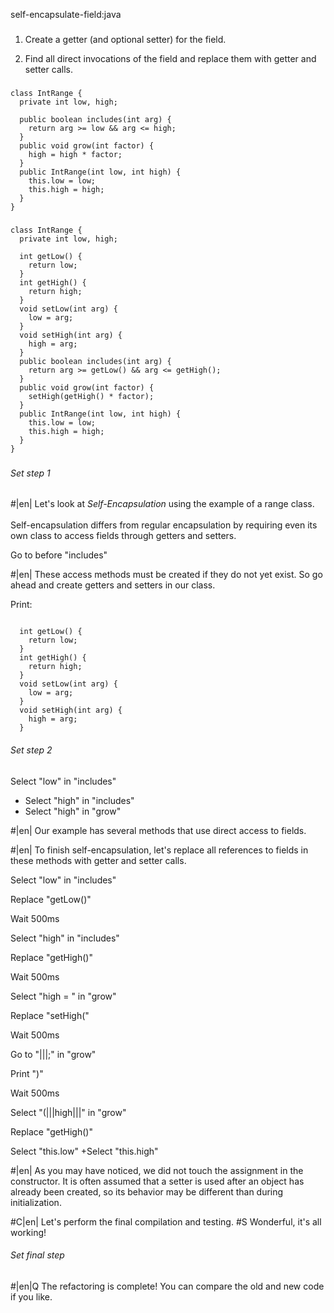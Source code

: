 self-encapsulate-field:java

###

1. Create a getter (and optional setter) for the field.

2. Find all direct invocations of the field and replace them with getter and setter calls.



###

```
class IntRange {
  private int low, high;

  public boolean includes(int arg) {
    return arg >= low && arg <= high;
  }
  public void grow(int factor) {
    high = high * factor;
  }
  public IntRange(int low, int high) {
    this.low = low;
    this.high = high;
  }
}
```

###

```
class IntRange {
  private int low, high;

  int getLow() {
    return low;
  }
  int getHigh() {
    return high;
  }
  void setLow(int arg) {
    low = arg;
  }
  void setHigh(int arg) {
    high = arg;
  }
  public boolean includes(int arg) {
    return arg >= getLow() && arg <= getHigh();
  }
  public void grow(int factor) {
    setHigh(getHigh() * factor);
  }
  public IntRange(int low, int high) {
    this.low = low;
    this.high = high;
  }
}
```

###

###### Set step 1


#|en| Let's look at *Self-Encapsulation*  using the example of a range class.<br/><br/>Self-encapsulation differs from regular encapsulation by requiring even its own class to access fields through getters and setters.

Go to before "includes"


#|en| These access methods must be created if they do not yet exist. So go ahead and create getters and setters in our class.

Print:
```

  int getLow() {
    return low;
  }
  int getHigh() {
    return high;
  }
  void setLow(int arg) {
    low = arg;
  }
  void setHigh(int arg) {
    high = arg;
  }
```

###### Set step 2

Select "low" in "includes"
+ Select "high" in "includes"
+ Select "high" in "grow"


#|en| Our example has several methods that use direct access to fields.


#|en| To finish self-encapsulation, let's replace all references to fields in these methods with getter and setter calls.

Select "low" in "includes"

Replace "getLow()"

Wait 500ms

Select "high" in "includes"

Replace "getHigh()"

Wait 500ms

Select "high = " in "grow"

Replace "setHigh("

Wait 500ms

Go to "|||;" in "grow"

Print ")"

Wait 500ms

Select "(|||high|||" in "grow"

Replace "getHigh()"

Select "this.low"
+Select "this.high"


#|en| As you may have noticed, we did not touch the assignment in the constructor. It is often assumed that a setter is used after an object has already been created, so its behavior may be different than during initialization.


#C|en| Let's perform the final compilation and testing.
#S Wonderful, it's all working!


###### Set final step


#|en|Q The refactoring is complete! You can compare the old and new code if you like.
